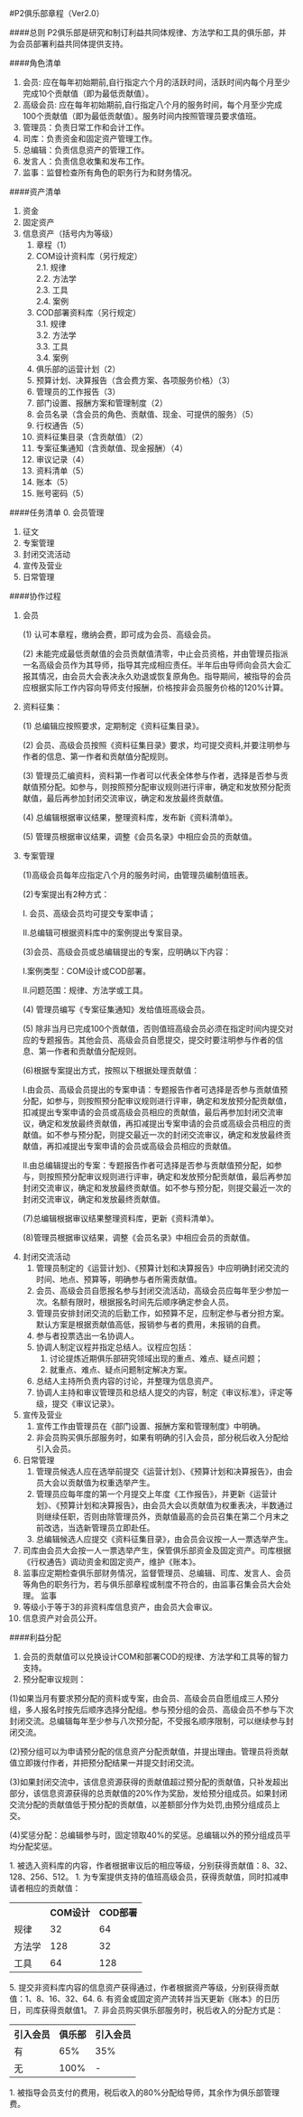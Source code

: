 #P2俱乐部章程（Ver2.0）

####总则
P2俱乐部是研究和制订利益共同体规律、方法学和工具的俱乐部，并为会员部署利益共同体提供支持。

####角色清单
1. 会员: 应在每年初始期前,自行指定六个月的活跃时间，活跃时间内每个月至少完成10个贡献值（即为最低贡献值）。
2. 高级会员: 应在每年初始期前,自行指定八个月的服务时间，每个月至少完成100个贡献值（即为最低贡献值）。服务时间内按照管理员要求值班。
3. 管理员：负责日常工作和会计工作。
4. 司库：负责资金和固定资产管理工作。
5. 总编辑：负责信息资产的管理工作。
6. 发言人：负责信息收集和发布工作。
7. 监事：监督检查所有角色的职务行为和财务情况。

####资产清单
1. 资金
2. 固定资产
3. 信息资产（括号内为等级）
    1. 章程（1）
    2. COM设计资料库（另行规定）  
        2.1. 规律  
        2.2. 方法学  
        2.3. 工具  
        2.4. 案例  
    3. COD部署资料库（另行规定）  
        3.1. 规律  
        3.2. 方法学  
        3.3. 工具  
        3.4. 案例  
    4. 俱乐部的运营计划（2）
    5. 预算计划、决算报告（含会费方案、各项服务价格）（3）
    6. 管理员的工作报告（3）
    7. 部门设置、报酬方案和管理制度（2）
    8. 会员名录（含会员的角色、贡献值、现金、可提供的服务）（5）
    9. 行权通告（5）
    10. 资料征集目录（含贡献值）（2）
    11. 专案征集通知（含贡献值、现金报酬）（4）
    12. 审议记录（4）
    13. 资料清单（5）
    14. 账本（5）
    15. 账号密码（5）

####任务清单
0. 会员管理
1. 征文
2. 专案管理
3. 封闭交流活动
4. 宣传及营业
5. 日常管理

####协作过程
1. 会员
   <P>(1) 认可本章程，缴纳会费，即可成为会员、高级会员。</P>
   <P>(2) 未能完成最低贡献值的会员贡献值清零，中止会员资格，并由管理员指派一名高级会员作为其导师，指导其完成相应责任。半年后由导师向会员大会汇报其情况，由会员大会表决永久劝退或恢复原角色。指导期间，被指导的会员应根据实际工作内容向导师支付报酬，价格按非会员服务价格的120%计算。</P>
1. 资料征集：
   <P>(1) 总编辑应按照要求，定期制定《资料征集目录》。</P>
   <P>(2) 会员、高级会员按照《资料征集目录》要求，均可提交资料,并要注明参与作者的信息、第一作者和贡献值分配规则。</P>
   <P>(3) 管理员汇编资料，资料第一作者可以代表全体参与作者，选择是否参与贡献值预分配。如参与，则按照预分配审议规则进行评审，确定和发放预分配贡献值，最后再参加封闭交流审议，确定和发放最终贡献值。</P>
   <P>(4) 总编辑根据审议结果，整理资料库，发布新《资料清单》。</P>
   <P>(5) 管理员根据审议结果，调整《会员名录》中相应会员的贡献值。</P>
2. 专案管理
   <P> (1)高级会员每年应指定八个月的服务时间，由管理员编制值班表。</P>
   <P> (2)专案提出有2种方式：</P>
   <P> I. 会员、高级会员均可提交专案申请；</P>
   <P> II.总编辑可根据资料库中的案例提出专案目录。</P>
   <P> (3)会员、高级会员或总编辑提出的专案，应明确以下内容：</P>
   <P> I.案例类型：COM设计或COD部署。</P>
   <P> II.问题范围：规律、方法学或工具。</P>
   <P> (4) 管理员编写《专案征集通知》发给值班高级会员。</P>
   <P> (5) 除非当月已完成100个贡献值，否则值班高级会员必须在指定时间内提交对应的专题报告。其他会员、高级会员自愿提交，提交时要注明参与作者的信息、第一作者和贡献值分配规则。</P>
   <P> (6)根据专案提出方式，按照以下根据处理贡献值：</P>
   <P> I.由会员、高级会员提出的专案申请：专题报告作者可选择是否参与贡献值预分配，如参与，则按照预分配审议规则进行评审，确定和发放预分配贡献值，扣减提出专案申请的会员或高级会员相应的贡献值，最后再参加封闭交流审议，确定和发放最终贡献值，再扣减提出专案申请的会员或高级会员相应的贡献值。如不参与预分配，则提交最近一次的封闭交流审议，确定和发放最终贡献值，再扣减提出专案申请的会员或高级会员相应的贡献值。</P>
   <P>II.由总编辑提出的专案：专题报告作者可选择是否参与贡献值预分配，如参与，则按照预分配审议规则进行评审，确定和发放预分配贡献值，最后再参加封闭交流审议，确定和发放最终贡献值。如不参与预分配，则提交最近一次的封闭交流审议，确定和发放最终贡献值。</P>
   <P> (7)总编辑根据审议结果整理资料库，更新《资料清单》。</P>
   <P> (8)管理员根据审议结果，调整《会员名录》中相应会员的贡献值。</P>
3. 封闭交流活动
    1. 管理员制定的《运营计划》、《预算计划和决算报告》中应明确封闭交流的时间、地点、预算等，明确参与者所需贡献值。
    2. 会员、高级会员自愿报名参与封闭交流活动，高级会员应每年至少参加一次。名额有限时，根据报名时间先后顺序确定参会人员。
    3. 管理员安排封闭交流的后勤工作，如预算不足，应制定参与者分担方案。默认方案是根据贡献值高低，报销参与者的费用，未报销的自费。
    4. 参与者投票选出一名协调人。
    5. 协调人制定议程并指定总结人。议程应包括：
        1. 讨论提炼近期俱乐部研究领域出现的重点、难点、疑点问题；
        2. 就重点、难点、疑点问题制定解决方案。
    6. 总结人主持所负责内容的讨论，并整理为信息资产。
    7. 协调人主持和审议管理员和总结人提交的内容，制定《审议标准》，评定等级，提交《审议记录》。
4. 宣传及营业
    1. 宣传工作由管理员在《部门设置、报酬方案和管理制度》中明确。
    2. 非会员购买俱乐部服务时，如果有明确的引入会员，部分税后收入分配给引入会员。
5. 日常管理
    1. 管理员候选人应在选举前提交《运营计划》、《预算计划和决算报告》，由会员大会以贡献值为权重选举产生。
    2. 管理员应每年度的第一个月提交上年度《工作报告》，并更新《运营计划》、《预算计划和决算报告》，由会员大会以贡献值为权重表决，半数通过则继续任职，否则由除管理员外，贡献值最高的会员召集在第二个月末之前改选，当选新管理员立即赴任。
    3. 总编辑候选人应提交《资料征集目录》，由会员会议按一人一票选举产生。
4. 司库由会员大会按一人一票选举产生，保管俱乐部资金及固定资产。司库根据《行权通告》调动资金和固定资产，维护《账本》。
5. 监事应定期检查俱乐部财务情况，监督管理员、总编辑、司库、发言人、会员等角色的职务行为，若与俱乐部章程或制度不符合的，由监事召集会员大会处理。 监事
6. 等级小于等于3的非资料库信息资产，由会员大会审议。
7. 信息资产对会员公开。

####利益分配
1. 会员的贡献值可以兑换设计COM和部署COD的规律、方法学和工具等的智力支持。
1. 预分配审议规则：
<P>(1)如果当月有要求预分配的资料或专案，由会员、高级会员自愿组成三人预分组，多人报名时按先后顺序选择分配组。参与预分组的会员、高级会员不参与下次封闭交流。总编辑每年至少参与八次预分配，不受报名顺序限制，可以继续参与封闭交流。</P>
<P>(2)预分组可以为申请预分配的信息资产分配贡献值，并提出理由。管理员将贡献值立即拨付作者，并把预分配结果一并提交封闭交流。</P>
<P>(3)如果封闭交流中，该信息资源获得的贡献值超过预分配的贡献值，只补发超出部分，该信息资源获得的总贡献值的20%作为奖励，发给预分组成员。如果封闭交流分配的贡献值低于预分配的贡献值，以差额部分作为处罚,由预分组成员上交。</P>
<P>(4)奖惩分配：总编辑参与时，固定领取40%的奖惩。总编辑以外的预分组成员平均分配奖惩。</P>
1. 被选入资料库的内容，作者根据审议后的相应等级，分别获得贡献值：8、32、128、256、512。
1. 为专案提供支持的值班高级会员，获得贡献值，同时扣减申请者相应的贡献值：
<table>
<tr><th></th><th>COM设计</th><th>COD部署</th></tr>
<tr><td>规律</td><td>32</td><td>64</td></tr>
<tr><td>方法学</td><td>128</td><td>32</td></tr>
<tr><td>工具</td><td>64</td><td>128</td></tr>
</table>
5. 提交非资料库内容的信息资产获得通过，作者根据资产等级，分别获得贡献值：1、8、16、32、64.
6. 有资金或固定资产流转并当天更新《账本》的日历日，司库获得贡献值1。
7. 非会员购买俱乐部服务时，税后收入的分配方式是：
<table>
<tr><th>引入会员</th><th>俱乐部</th><th>引入会员</th></tr>
<tr><td>有</td><td>65%</td><td>35%</td></tr>
<tr><td>无</td><td>100%</td><td>-</td></tr>
</table>
1. 被指导会员支付的费用，税后收入的80%分配给导师，其余作为俱乐部管理费。